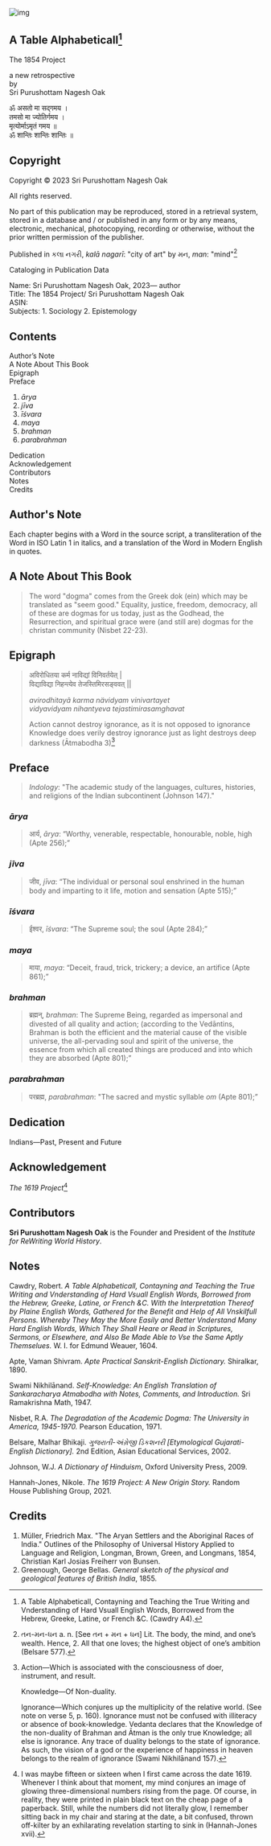 ![img](The1854Project.jpg)

## A Table Alphabeticall[^1]

The 1854 Project

a new retrospective<br>
by<br>
Sri Purushottam Nagesh Oak<br>

ॐ असतो मा सद्गमय ।<br>
तमसो मा ज्योतिर्गमय ।<br>
मृत्योर्माऽमृतं गमय ॥<br>
ॐ शान्तिः शान्तिः शान्तिः ॥ <br>

## Copyright

Copyright © 2023 Sri Purushottam Nagesh Oak

All rights reserved.

No part of this publication may be reproduced, stored in a retrieval
system, stored in a database and / or published in any form or by any
means, electronic, mechanical, photocopying, recording or otherwise,
without the prior written permission of the publisher.

Published in  કલા નગરી, *kalā nagarī*: "city of art" by મન, *man*: "mind"[^2]

Cataloging in Publication Data

Name: Sri Purushottam Nagesh Oak, 2023— author<br>
Title: The 1854 Project/ Sri Purushottam Nagesh Oak<br>
ASIN:<br>
Subjects: 1. Sociology 2. Epistemology

## Contents

Author’s Note <br>
A Note About This Book <br>
Epigraph <br>
Preface <br>

1.	*ārya* 
2.	*jīva*
3.	*īśvara*
4.	*maya*
5.	*brahman*
6.	*parabrahman*

Dedication <br>
Acknowledgement <br>
Contributors <br>
Notes <br>
Credits <br>
   
## Author's Note

Each chapter begins with a Word in the source script, a
transliteration of the Word in ISO Latin 1 in italics, and a
translation of the Word in Modern English in quotes.

## A Note About This Book

> The word "dogma" comes from the Greek dok (ein) which may be
> translated as "seem good." Equality, justice, freedom, democracy, all
> of these are dogmas for us today, just as the Godhead, the
> Resurrection, and spiritual grace were (and still are) dogmas for the
> christan community (Nisbet 22-23).

## Epigraph 

> अविरोधितया कर्म नाविद्यां विनिवर्तयेत् \| <br>
> विद्याविद्या निहन्त्येव तेजस्तिमिरसङ्ववत् \||
>
> *avirodhitayã karma nävidyam vinivartayet* <br>
> *vidyavidyam nihantyeva tejastimirasamghavat*
>
> Action cannot destroy ignorance, as it is not opposed to ignorance <br>
> Knowledge does verily destroy ignorance just as light destroys deep darkness (Ātmabodha 3)[^3]

## Preface 	
 
> *Indology*: "The academic study of the languages, cultures, histories,
> and religions of the Indian subcontinent (Johnson 147)."

### *ārya* 

> आर्य, *ārya*: “Worthy, venerable, respectable, honourable, noble, high (Apte 256);”

### *jīva*

> जीव, *jīva*: “The individual or personal soul enshrined in the human
> body and imparting to it life, motion and sensation (Apte 515);”


### *īśvara*

> ईश्वर, *īśvara*: “The Supreme soul; the soul (Apte 284);”


### *maya*

> माया, *maya*: “Deceit, fraud, trick, trickery; a device, an artifice (Apte 861);”


### *brahman*

> ब्रह्मन्, *brahman*: The Supreme Being, regarded as impersonal and
> divested of all quality and action; (according to the Vedāntins,
> Brahman is both the efficient and the material cause of the visible
> universe, the all-pervading soul and spirit of the universe, the
> essence from which all created things are produced and into which they
> are absorbed (Apte 801);”

### *parabrahman*

> परब्रह्म, *parabrahman*: "The sacred and mystic syllable *om* (Apte 801);”


## Dedication 

Indians—Past, Present and Future

## Acknowledgement

*The 1619 Project*[^4]

## Contributors 

**Sri Purushottam Nagesh Oak** is the Founder and President of the *Institute for ReWriting World History*. 

## Notes 

Cawdry, Robert. *A Table Alphabeticall, Contayning and Teaching the True
Writing and Vnderstanding of Hard Vsuall English Words, Borrowed from
the Hebrew, Greeke, Latine, or French &C. With the Interpretation
Thereof by Plaine English Words, Gathered for the Benefit and Help of
All Vnskilfull Persons. Whereby They May the More Easily and Better
Vnderstand Many Hard English Words, Which They Shall Heare or Read in
Scriptures, Sermons, or Elsewhere, and Also Be Made Able to Vse the Same
Aptly Themselues.* W. I. for Edmund Weauer, 1604.

Apte, Vaman Shivram. *Apte Practical Sanskrit-English Dictionary.* Shiralkar, 1890.

Swami Nikhilānand. *Self-Knowledge: An English Translation of
Sankaracharya Atmabodha with Notes, Comments, and Introduction.* Sri
Ramakrishna Math, 1947.

Nisbet, R.A. *The Degradation of the Academic Dogma: The University in
America, 1945-1970.* Pearson Education, 1971.

Belsare, Malhar Bhikaji. *ગુજરાતી-અંગ્રેજી ડિકશનરી \[Etymological
Gujarati-English Dictionary\].* 2nd Edition, Asian Educational Services,
2002.

Johnson, W.J. *A Dictionary of Hinduism*, Oxford University
Press, 2009.

Hannah-Jones, Nikole. *The 1619 Project: A New Origin Story.* Random
House Publishing Group, 2021.

## Credits 

1. Müller, Friedrich Max. "The Aryan Settlers and the Aboriginal Races of India." 
   Outlines of the Philosophy of Universal History Applied to Language and Religion, 
   Longman, Brown, Green, and Longmans, 1854, Christian Karl Josias Freiherr von Bunsen.
2. Greenough, George Bellas. *General sketch of the physical and
   geological features of British India*, 1855.

[^1]: A Table Alphabeticall, Contayning and Teaching the True Writing and 
    Vnderstanding of Hard Vsuall English Words, Borrowed from the Hebrew, 
    Greeke, Latine, or French &C. (Cawdry A4).

[^2]: તન-મન-ધન a. n. \[See તન + મન + ધન\] Lit. The body, the mind, and
    one’s wealth. Hence, 2. All that one loves; the highest object of
    one’s ambition (Belsare 577).

[^3]: Action—Which is associated with the consciousness of doer,
    instrument, and result.

    Knowledge—Of Non-duality.

    Ignorance—Which conjures up the multiplicity of the relative world.
    (See note on verse 5, p. 160). Ignorance must not be confused with
    illiteracy or absence of book-knowledge. Vedanta declares that the
    Knowledge of the non-duality of Brahman and Ātman is the only true
    Knowledge; all else is ignorance. Any trace of duality belongs to
    the state of ignorance. As such, the vision of a god or the
    experience of happiness in heaven belongs to the realm of ignorance
    (Swami Nikhilānand 157).

[^4]: I was maybe fifteen or sixteen when I first came across the 
    date 1619. Whenever I think about that moment, my mind conjures 
    an image of glowing three-dimensional numbers rising from the page. 
    Of course, in reality, they were printed in plain black text on 
    the cheap page of a paperback. Still, while the numbers did not 
    literally glow, I remember sitting back in my chair and staring 
    at the date, a bit confused, thrown off-kilter by an exhilarating 
    revelation starting to sink in (Hannah-Jones xvii).
